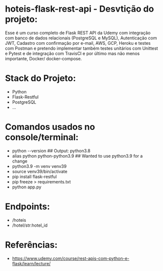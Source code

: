 # hoteis-flask-rest-api - Desvtição do projeto:

Esse é um curso completo de Flask REST API da Udemy com integração com banco de dados relacionais (PostgreSQL e MySQL),  Autenticação com JWT, Cadastro com confirmação por e-mail, AWS, GCP, Heroku e testes com Postman e pretendo implementar também testes unitários com Unittest e Pytest e de integração com TravisCI e por último mas não menos importante, Docker/ docker-compose.


# Stack do Projeto:

- Python
- Flask-Restful
- PostgreSQL
- ...

# Comandos usados no console/terminal:

- python --version   ## Output: python3.8
- alias python python-python3.9   ## Wanted to use python3.9 for a change
- python3.9 -m venv venv39
- source venv39/bin/activate
- pip install flask-restful
- pip freeze > requirements.txt
- python app.py

# Endpoints:

- /hoteis
- /hotel/str:hotel_id

# Referências:

- https://www.udemy.com/course/rest-apis-com-python-e-flask/learn/lecture/
